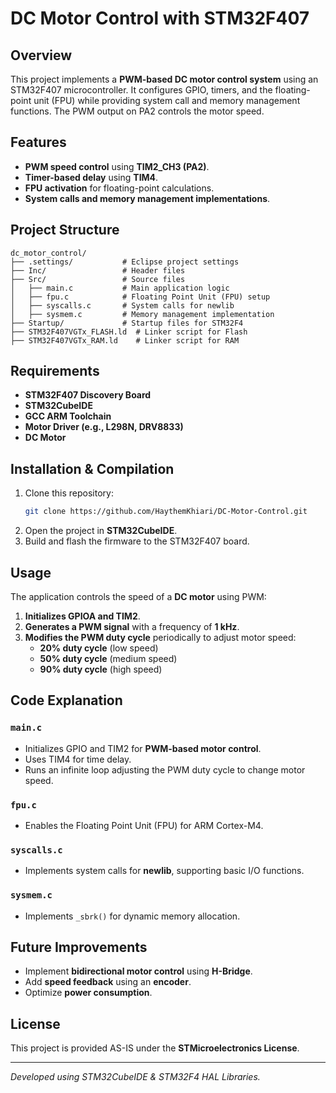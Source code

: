 # DC Motor Control with STM32F407

## Overview
This project implements a **PWM-based DC motor control system** using an STM32F407 microcontroller. It configures GPIO, timers, and the floating-point unit (FPU) while providing system call and memory management functions. The PWM output on PA2 controls the motor speed.

## Features
- **PWM speed control** using **TIM2_CH3 (PA2)**.
- **Timer-based delay** using **TIM4**.
- **FPU activation** for floating-point calculations.
- **System calls and memory management implementations**.

## Project Structure
```
dc_motor_control/
├── .settings/           # Eclipse project settings
├── Inc/                 # Header files
├── Src/                 # Source files
│   ├── main.c           # Main application logic
│   ├── fpu.c            # Floating Point Unit (FPU) setup
│   ├── syscalls.c       # System calls for newlib
│   ├── sysmem.c         # Memory management implementation
├── Startup/             # Startup files for STM32F4
├── STM32F407VGTx_FLASH.ld  # Linker script for Flash
├── STM32F407VGTx_RAM.ld    # Linker script for RAM
```

## Requirements
- **STM32F407 Discovery Board**
- **STM32CubeIDE**
- **GCC ARM Toolchain**
- **Motor Driver (e.g., L298N, DRV8833)**
- **DC Motor**

## Installation & Compilation
1. Clone this repository:
   ```bash
   git clone https://github.com/HaythemKhiari/DC-Motor-Control.git
   ```
2. Open the project in **STM32CubeIDE**.
3. Build and flash the firmware to the STM32F407 board.

## Usage
The application controls the speed of a **DC motor** using PWM:
1. **Initializes GPIOA and TIM2**.
2. **Generates a PWM signal** with a frequency of **1 kHz**.
3. **Modifies the PWM duty cycle** periodically to adjust motor speed:
   - **20% duty cycle** (low speed)
   - **50% duty cycle** (medium speed)
   - **90% duty cycle** (high speed)

## Code Explanation
### `main.c`
- Initializes GPIO and TIM2 for **PWM-based motor control**.
- Uses TIM4 for time delay.
- Runs an infinite loop adjusting the PWM duty cycle to change motor speed.

### `fpu.c`
- Enables the Floating Point Unit (FPU) for ARM Cortex-M4.

### `syscalls.c`
- Implements system calls for **newlib**, supporting basic I/O functions.

### `sysmem.c`
- Implements `_sbrk()` for dynamic memory allocation.

## Future Improvements
- Implement **bidirectional motor control** using **H-Bridge**.
- Add **speed feedback** using an **encoder**.
- Optimize **power consumption**.

## License
This project is provided AS-IS under the **STMicroelectronics License**.

---
*Developed using STM32CubeIDE & STM32F4 HAL Libraries.*

